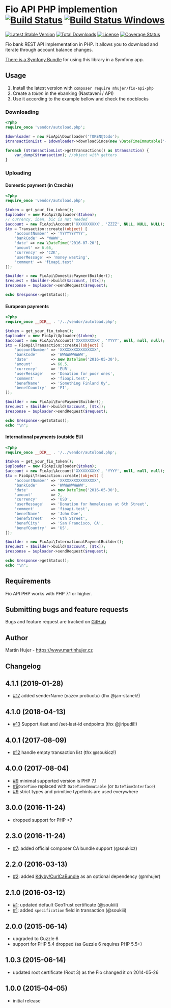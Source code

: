 # Fio API PHP implemention [![Build Status](https://travis-ci.org/mhujer/fio-api-php.svg?branch=master)](https://travis-ci.org/mhujer/fio-api-php) [![Build Status Windows](https://ci.appveyor.com/api/projects/status/github/mhujer/fio-api-php?branch=master&svg=true)](https://ci.appveyor.com/project/mhujer/fio-api-php/branch/master)

[![Latest Stable Version](https://poser.pugx.org/mhujer/fio-api-php/version.png)](https://packagist.org/packages/mhujer/fio-api-php) [![Total Downloads](https://poser.pugx.org/mhujer/fio-api-php/downloads.png)](https://packagist.org/packages/mhujer/fio-api-php) [![License](https://poser.pugx.org/mhujer/fio-api-php/license.svg)](https://packagist.org/packages/mhujer/fio-api-php) [![Coverage Status](https://coveralls.io/repos/mhujer/fio-api-php/badge.svg?branch=master)](https://coveralls.io/r/mhujer/fio-api-php?branch=master)

Fio bank REST API implementation in PHP. It allows you to download and iterate through account balance changes.

[There is a Symfony Bundle](https://github.com/mhujer/fio-api-bundle) for using this library in a Symfony app.

Usage
----
1. Install the latest version with `composer require mhujer/fio-api-php`
2. Create a *token* in the ebanking (Nastavení / API)
3. Use it according to the example bellow and check the docblocks

### Downloading 
```php
<?php
require_once 'vendor/autoload.php';

$downloader = new FioApi\Downloader('TOKEN@todo');
$transactionList = $downloader->downloadSince(new \DateTimeImmutable('-1 week'));

foreach ($transactionList->getTransactions() as $transaction) {
    var_dump($transaction); //object with getters
}

```

### Uploading

#### Domestic payment (in Czechia)
```php
<?php
require_once 'vendor/autoload.php';

$token = get_your_fio_token();
$uploader = new FioApi\Uploader($token);
// currency, iban, bic is not needed
$account = new FioApi\Account('XXXXXXXXXX', 'ZZZZ', NULL, NULL, NULL);
$tx = Transaction::create((object) [
    'accountNumber' => 'YYYYYYYYYY',
    'bankCode' => 'WWWW',
    'date' => new \DateTime('2016-07-20'),
    'amount' => 6.66,
    'currency' => 'CZK',
    'userMessage' => 'money wasting',
    'comment' => 'fioapi.test'
]);

$builder = new FioApi\DomesticPaymentBuilder();
$request = $builder->build($account, [$tx]);
$response = $uploader->sendRequest($request);

echo $response->getStatus();
```

#### European payments
```php
<?php
require_once __DIR__ . '/../vendor/autoload.php';

$token = get_your_fio_token();
$uploader = new FioApi\Uploader($token);
$account = new FioApi\Account('XXXXXXXXXX', 'YYYY', null, null, null);
$tx = FioApi\Transaction::create((object) [
    'accountNumber' => 'XXXXXXXXXXXXXXXX',
    'bankCode'      => 'WWWWWWWWWW',
    'date'          => new DateTime('2016-05-30'),
    'amount'        => 66.5,
    'currency'      => 'EUR',
    'userMessage'   => 'Donation for poor ones',
    'comment'       => 'fioapi.test',
    'benefName'     => 'Something Finland Oy',
    'benefCountry'  => 'FI',
]);

$builder = new FioApi\EuroPaymentBuilder();
$request = $builder->build($account, [$tx]);
$response = $uploader->sendRequest($request);

echo $response->getStatus();
echo "\n";
```

#### International payments (outside EU)
```php
<?php
require_once __DIR__ . '/../vendor/autoload.php';

$token = get_your_fio_token();
$uploader = new FioApi\Uploader($token);
$account = new FioApi\Account('XXXXXXXXXX', 'YYYY', null, null, null);
$tx = FioApi\Transaction::create((object) [
    'accountNumber' => 'XXXXXXXXXXXXXXXX',
    'bankCode'      => 'WWWWWWWWWW',
    'date'          => new DateTime('2016-05-30'),
    'amount'        => 2,
    'currency'      => 'USD',
    'userMessage'   => 'Donation for homelesses at 6th Street',
    'comment'       => 'fioapi.test',
    'benefName'     => 'John Doe',
    'benefStreet'   => '6th Street',
    'benefCity'     => 'San Francisco, CA',
    'benefCountry'  => 'US',
]);

$builder = new FioApi\InternationalPaymentBuilder();
$request = $builder->build($account, [$tx]);
$response = $uploader->sendRequest($request);

echo $response->getStatus();
echo "\n";
```


Requirements
------------
Fio API PHP works with PHP 7.1 or higher.

Submitting bugs and feature requests
------------------------------------
Bugs and feature request are tracked on [GitHub](https://github.com/mhujer/fio-api-php/issues)

Author
------
Martin Hujer - <https://www.martinhujer.cz>

Changelog
----------

## 4.1.1 (2019-01-28)
- [#17](https://github.com/mhujer/fio-api-php/pull/17) added senderName (nazev protiuctu) (thx @jan-stanek!)

## 4.1.0 (2018-04-13)
- [#13](https://github.com/mhujer/fio-api-php/pull/13) Support /last and /set-last-id endpoints (thx @jiripudil!)

## 4.0.1 (2017-08-09)
- [#12](https://github.com/mhujer/fio-api-php/pull/12) handle empty transaction list  (thx @soukicz!)

## 4.0.0 (2017-08-04)
- [#9](https://github.com/mhujer/fio-api-php/pull/9) minimal supported version is PHP 7.1
- [#9](https://github.com/mhujer/fio-api-php/pull/9)`DateTime` replaced with `DateTimeImmutable` (or `DateTimeInterface`)
- [#9](https://github.com/mhujer/fio-api-php/pull/9) strict types and primitive typehints are used everywhere

## 3.0.0 (2016-11-24)
- dropped support for PHP <7

## 2.3.0 (2016-11-24)
- [#7](https://github.com/mhujer/fio-api-php/pull/7): added official composer CA bundle support (@soukicz)

## 2.2.0 (2016-03-13)
- [#2](https://github.com/mhujer/fio-api-php/pull/2): added [Kdyby/CurlCaBundle](https://github.com/Kdyby/CurlCaBundle)
 	as an optional dependency (@mhujer)

## 2.1.0 (2016-03-12)
- [#1](https://github.com/mhujer/fio-api-php/pull/1): updated default GeoTrust certificate (@soukiii)
- [#1](https://github.com/mhujer/fio-api-php/pull/1): added `specification` field in transaction (@soukiii)

## 2.0.0 (2015-06-14)
- upgraded to Guzzle 6
- support for PHP 5.4 dropped (as Guzzle 6 requires PHP 5.5+)

## 1.0.3 (2015-06-14)
- updated root certificate (Root 3) as the Fio changed it on 2014-05-26

## 1.0.0 (2015-04-05)
- initial release
